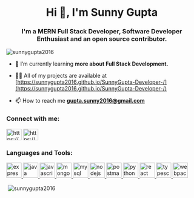 <h1 align="center">Hi 👋, I'm Sunny Gupta</h1>
<h3 align="center">I'm a MERN Full Stack Developer, Software Developer Enthusiast and an open source contributor.</h3>

<p align="left"> <img src="https://komarev.com/ghpvc/?username=sunnygupta2016&label=Profile%20views&color=0e75b6&style=flat" alt="sunnygupta2016" /> </p>

- 🌱 I’m currently learning **more about Full Stack Development.**

- 👨‍💻 All of my projects are available at [https://sunnygupta2016.github.io/SunnyGupta-Developer-/](https://sunnygupta2016.github.io/SunnyGupta-Developer-/)

- 📫 How to reach me **gupta.sunny2016@gmail.com**

<h3 align="left">Connect with me:</h3>
<p align="left">
<a href="https://linkedin.com/in/https://www.linkedin.com/in/sunny-gupta-06596b198/" target="blank"><img align="center" src="https://cdn.jsdelivr.net/npm/simple-icons@3.0.1/icons/linkedin.svg" alt="https://www.linkedin.com/in/sunny-gupta-06596b198/" height="30" width="40" /></a>
<a href="https://stackoverflow.com/users/https://stackoverflow.com/users/10054711/sunny-gupta" target="blank"><img align="center" src="https://cdn.jsdelivr.net/npm/simple-icons@3.0.1/icons/stackoverflow.svg" alt="https://stackoverflow.com/users/10054711/sunny-gupta" height="30" width="40" /></a>
</p>

<h3 align="left">Languages and Tools:</h3>
<p align="left"> <a href="https://expressjs.com" target="_blank"> <img src="expressjs/expressjs-ar21.svg" alt="express" width="40" height="40"/> </a>  <a href="https://www.java.com" target="_blank"> <img src="java/java-ar21.svg" alt="java" width="40" height="40"/> </a> <a href="https://developer.mozilla.org/en-US/docs/Web/JavaScript" target="_blank"> <img src="javascript/javascript-ar21.svg" alt="javascript" width="40" height="40"/> </a> <a href="https://www.mongodb.com/" target="_blank"> <img src="mongodb/mongodb-ar21.svg" alt="mongodb" width="40" height="40"/> </a> <a href="https://www.mysql.com/" target="_blank"> <img src="mysql/mysql-ar21.svg" alt="mysql" width="40" height="40"/> </a> <a href="https://nodejs.org" target="_blank"> <img src="nodejs/nodejs-ar21.svg" alt="nodejs" width="40" height="40"/> </a>  <a href="https://postman.com" target="_blank"> <img src="https://www.vectorlogo.zone/logos/getpostman/getpostman-icon.svg" alt="postman" width="40" height="40"/> </a> <a href="https://www.python.org" target="_blank"> <img src="python/python-ar21.svg" alt="python" width="40" height="40"/> </a> <a href="https://reactjs.org/" target="_blank"> <img src="reactjs/reactjs-ar21.svg" alt="react" width="40" height="40"/> </a> <a href="https://www.typescriptlang.org/" target="_blank"> <img src="typescriptlang/typescriptlang-ar21.svg" alt="typescript" width="40" height="40"/> </a> <a href="https://webpack.js.org" target="_blank"> <img src="https://devicons.github.io/devicon/devicon.git/icons/webpack/webpack-original.svg" alt="webpack" width="40" height="40"/> </a> </p>

<p>&nbsp;<img align="center" src="https://github-readme-stats.vercel.app/api?username=sunnygupta2016&show_icons=true&locale=en" alt="sunnygupta2016" /></p>
